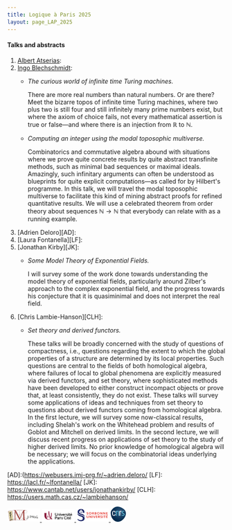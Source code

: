 ```yaml
---
title: Logique à Paris 2025
layout: page_LAP_2025
---
```

#### Talks and abstracts
1. [Albert Atserias][AA]:
1. [Ingo Blechschmidt][IB]:
	- _The curious world of infinite time Turing machines._

		There are more real numbers than natural numbers. Or are there? Meet the bizarre topos of infinite time Turing machines, where two plus two is still four and still infinitely many prime numbers exist, but where the axiom of choice fails, not every mathematical assertion is true or false&mdash;and where there is an injection from $\mathbb{R}$ to $\mathbb{N}$.
	- _Computing an integer using the modal toposophic multiverse._

		Combinatorics and commutative algebra abound with situations where we prove quite concrete results by quite abstract transfinite methods, such as minimal bad sequences or maximal ideals. Amazingly, such infinitary arguments can often be understood as blueprints for quite explicit computations—as called for by Hilbert's programme.
		In this talk, we will travel the modal toposophic multiverse to facilitate this kind of mining abstract proofs for refined quantitative results. We will use a celebrated theorem from order theory about sequences $\mathbb{N}\rightarrow\mathbb{N}$ that everybody can relate with as a running example.
1. [Adrien Deloro][AD]:
1. [Laura Fontanella][LF]:
1. [Jonathan Kirby][JK]:
	- _Some Model Theory of Exponential Fields._

		I will survey some of the work done towards understanding the model theory of exponential fields, particularly around Zilber's approach to the complex exponential field, and the progress towards his conjecture that it is quasiminimal and does not interpret the real field.
1. [Chris Lambie-Hanson][CLH]:
	- _Set theory and derived functors._

		These talks will be broadly concerned with the study of questions of compactness, i.e., questions regarding the extent to which the global properties of a structure are determined by its local properties. Such questions are central to the fields of both homological algebra, where failures of local to global phenomena are explicitly measured via derived functors, and set theory, where sophisticated methods have been developed to either construct incompact objects or prove that, at least consistently, they do not exist. These talks will survey some applications of ideas and techniques from set theory to questions about derived functors coming from homological algebra. In the first lecture, we will survey some now-classical results, including Shelah's work on the Whitehead problem and results of Goblot and Mitchell on derived limits. In the second lecture, we will discuss recent progress on applications of set theory to the study of higher derived limits. No prior knowledge of homological algebra will be necessary; we will focus on the combinatorial ideas underlying the applications.


[AA]: https://www.cs.upc.edu/~atserias/
[IB]: https://www.ingo-blechschmidt.eu/
[AD]:(https://webusers.imj-prg.fr/~adrien.deloro/
[LF]: https://lacl.fr/~lfontanella/
[JK]: https://www.cantab.net/users/jonathankirby/
[CLH]: https://users.math.cas.cz/~lambiehanson/


<a href="/ICONS/imj-prg.png"><img src="/ICONS/imj-prg.png" alt="IMJ-PRG" width="15%">
<a href="/ICONS/upc.png"><img src="/ICONS/upc.png" alt="Université Paris Cité" width="15%">
<a href="/ICONS/sorbonne.png"><img src="/ICONS/sorbonne.png" alt="Sorbonne Université" width="15%">
<a href="/ICONS/cnrs.png"><img src="/ICONS/cnrs.png" alt="CNRS" width="7%">
